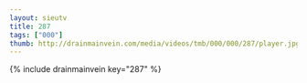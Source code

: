 ```yaml
--- 
layout: sieutv
title: 287
tags: ["000"]
thumb: http://drainmainvein.com/media/videos/tmb/000/000/287/player.jpg
---
```

{% include drainmainvein key="287" %} 
